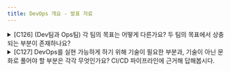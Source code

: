 ```yaml
---
title: DevOps 개요 - 발표 자료
---
```


<details>
<summary> [C126] (Dev팀과 Ops팀) 각 팀의 목표는 어떻게 다른가요? 두 팀의 목표에서 상충되는 부분이 존재하나요? </summary>  
<div markdown="1"> 

 Dev는 development의 약자로 코드 개발, 배포, 업데이트, 새로운 기능 제공 등 변화에 대한 관심이 많고,  
 Ops는 Operations의 약자로 앱의 안정성, 인프라 관리, 모니터링 등 안정성에 관심이 많습니다.  
  > <span style="color:red"> 서로 다른 목표 때문에 변경과 서비스를 관리하는 방식이 다르고 별도의 프로그램을 사용하게 됩니다. </span>  
 
 <출처> [google]: https://www.slideshare.net  

</div>
</details>  


<details>
<summary>  [C127] DevOps를 실현 가능하게 하기 위해 기술이 필요한 부분과, 기술이 아닌 문화로 풀어야 할 부분은 각각 무엇인가요? CI/CD 파이프라인에 근거해 답해봅시다. </summary>
<div markdown="1"> 

● CI 과정에서 code는 코드 저장소에 코드를 push하는 과정, build는 코드저장소에 있는 코드에 대해 유닛 테스트를 실시하고 빌드하는 과정, test는 빌드 후 결과물이 다른 컴포넌트와 잘 통합 되는지 진행하는 과정으로, 서로 다른 팀이 만든 기능들을 통합하고 테스트하는 과정이기 때문에 협업 등 문화가 필요하다고 생각하며,  
  
● 또한 plan은 파이프라인의 계획을 짠다는 관점에서 협업, 의견을 주고 받는 과정, CD 과정 중 release는 배포 가능한 패키지를 만드는 과정, deploy는 프로비저닝하고 고객들에게 서비스를 제공하는 과정, operate는 서비스 중 생길 수 있는 일과 문제를 감지하는 과정으로, release, deploy, operate는 서비스의 지속적인 전달이 중점이므로 기술이, plan은 협업이 중시 되기 때문에 문화가 필요할 것이라고 생각합니다.
   
</div>
</details>  
